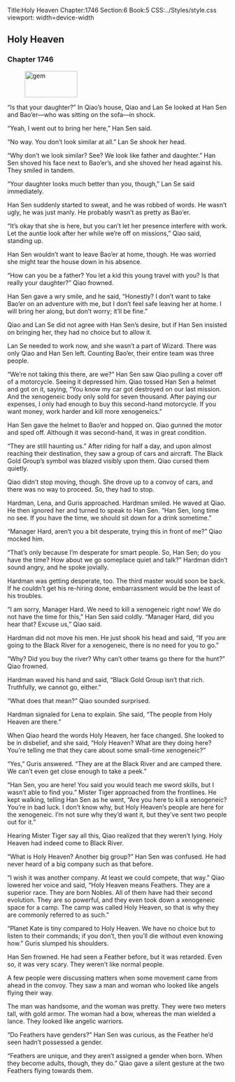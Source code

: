 Title:Holy Heaven 
Chapter:1746 
Section:6 
Book:5 
CSS:../Styles/style.css 
viewport: width=device-width
  
## Holy Heaven
### Chapter 1746 
<figure>
	<img src="../Images/gem.gif" alt="gem" id="gem" width="120" height="60" />
</figure>
  

  
  “Is that your daughter?” In Qiao’s house, Qiao and Lan Se looked at Han Sen and Bao’er—who was sitting on the sofa—in shock.

“Yeah, I went out to bring her here,” Han Sen said.

“No way. You don’t look similar at all.” Lan Se shook her head.

“Why don’t we look similar? See? We look like father and daughter.” Han Sen shoved his face next to Bao’er’s, and she shoved her head against his. They smiled in tandem.

“Your daughter looks much better than you, though,” Lan Se said immediately.

Han Sen suddenly started to sweat, and he was robbed of words. He wasn’t ugly, he was just manly. He probably wasn’t as pretty as Bao’er.

“It’s okay that she is here, but you can’t let her presence interfere with work. Let the auntie look after her while we’re off on missions,” Qiao said, standing up.

Han Sen wouldn’t want to leave Bao’er at home, though. He was worried she might tear the house down in his absence.

“How can you be a father? You let a kid this young travel with you? Is that really your daughter?” Qiao frowned.

Han Sen gave a wry smile, and he said, “Honestly? I don’t want to take Bao’er on an adventure with me, but I don’t feel safe leaving her at home. I will bring her along, but don’t worry; it’ll be fine.”

Qiao and Lan Se did not agree with Han Sen’s desire, but if Han Sen insisted on bringing her, they had no choice but to allow it.

Lan Se needed to work now, and she wasn’t a part of Wizard. There was only Qiao and Han Sen left. Counting Bao’er, their entire team was three people.

“We’re not taking this there, are we?” Han Sen saw Qiao pulling a cover off of a motorcycle. Seeing it depressed him. Qiao tossed Han Sen a helmet and got on it, saying, “You know my car got destroyed on our last mission. And the xenogeneic body only sold for seven thousand. After paying our expenses, I only had enough to buy this second-hand motorcycle. If you want money, work harder and kill more xenogeneics.”

Han Sen gave the helmet to Bao’er and hopped on. Qiao gunned the motor and sped off. Although it was second-hand, it was in great condition.

“They are still haunting us.” After riding for half a day, and upon almost reaching their destination, they saw a group of cars and aircraft. The Black Gold Group’s symbol was blazed visibly upon them. Qiao cursed them quietly.

Qiao didn’t stop moving, though. She drove up to a convoy of cars, and there was no way to proceed. So, they had to stop.

Hardman, Lena, and Guris approached. Hardman smiled. He waved at Qiao. He then ignored her and turned to speak to Han Sen. “Han Sen, long time no see. If you have the time, we should sit down for a drink sometime.”

“Manager Hard, aren’t you a bit desperate, trying this in front of me?” Qiao mocked him.

“That’s only because I’m desperate for smart people. So, Han Sen; do you have the time? How about we go someplace quiet and talk?” Hardman didn’t sound angry, and he spoke jovially.

Hardman was getting desperate, too. The third master would soon be back. If he couldn’t get his re-hiring done, embarrassment would be the least of his troubles.

“I am sorry, Manager Hard. We need to kill a xenogeneic right now! We do not have the time for this,” Han Sen said coldly. “Manager Hard, did you hear that? Excuse us,” Qiao said.

Hardman did not move his men. He just shook his head and said, “If you are going to the Black River for a xenogeneic, there is no need for you to go.”

“Why? Did you buy the river? Why can’t other teams go there for the hunt?” Qiao frowned.

Hardman waved his hand and said, “Black Gold Group isn’t that rich. Truthfully, we cannot go, either.”

“What does that mean?” Qiao sounded surprised.

Hardman signaled for Lena to explain. She said, “The people from Holy Heaven are there.”

When Qiao heard the words Holy Heaven, her face changed. She looked to be in disbelief, and she said, “Holy Heaven? What are they doing here? You’re telling me that they care about some small-time xenogeneic?”

“Yes,” Guris answered. “They are at the Black River and are camped there. We can’t even get close enough to take a peek.”

“Han Sen, you are here! You said you would teach me sword skills, but I wasn’t able to find you.” Mister Tiger approached from the frontlines. He kept walking, telling Han Sen as he went, “Are you here to kill a xenogeneic? You’re in bad luck. I don’t know why, but Holy Heaven’s people are here for the xenogeneic. I’m not sure why they’d want it, but they’ve sent two people out for it.”

Hearing Mister Tiger say all this, Qiao realized that they weren’t lying. Holy Heaven had indeed come to Black River.

“What is Holy Heaven? Another big group?” Han Sen was confused. He had never heard of a big company such as that before.

“I wish it was another company. At least we could compete, that way.” Qiao lowered her voice and said, “Holy Heaven means Feathers. They are a superior race. They are born Nobles. All of them have had their second evolution. They are so powerful, and they even took down a xenogeneic space for a camp. The camp was called Holy Heaven, so that is why they are commonly referred to as such.”

“Planet Kate is tiny compared to Holy Heaven. We have no choice but to listen to their commands; if you don’t, then you’ll die without even knowing how.” Guris slumped his shoulders.

Han Sen frowned. He had seen a Feather before, but it was retarded. Even so, it was very scary. They weren’t like normal people.

A few people were discussing matters when some movement came from ahead in the convoy. They saw a man and woman who looked like angels flying their way.

The man was handsome, and the woman was pretty. They were two meters tall, with gold armor. The woman had a bow, whereas the man wielded a lance. They looked like angelic warriors.

“Do Feathers have genders?” Han Sen was curious, as the Feather he’d seen hadn’t possessed a gender.

“Feathers are unique, and they aren’t assigned a gender when born. When they become adults, though, they do.” Qiao gave a silent gesture at the two Feathers flying towards them.

